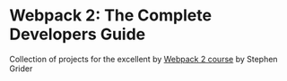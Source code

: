 # Webpack 2: The Complete Developers Guide
Collection of projects for the excellent by 
[Webpack 2 course](https://www.udemy.com/webpack-2-the-complete-developers-guide) by Stephen Grider